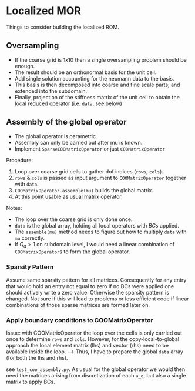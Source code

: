 # Localized MOR

Things to consider building the localized ROM.

## Oversampling

* If the coarse grid is 1x10 then a single oversampling problem should be enough.
* The result should be an orthonormal basis for the unit cell.
* Add single solution accounting for the neumann data to the basis.
* This basis is then decomposed into coarse and fine scale parts; and extended into the subdomain.
* Finally, projection of the stiffness matrix of the unit cell to obtain the local reduced operator (i.e. `data`, see below)

## Assembly of the global operator

* The global operator is parametric.
* Assembly can only be carried out after mu is known.
* Implement `SparseCOOMatrixOperator` or just `COOMatrixOperator`

Procedure:
1. Loop over coarse grid cells to gather dof indices (`rows`, `cols`).
2. `rows` & `cols` is passed as input argument to `COOMatrixOperator` together with `data`.
3. `COOMatrixOperator.assemble(mu)` builds the global matrix.
4. At this point usable as usual matrix operator.

Notes:
* The loop over the coarse grid is only done once.
* `data` is the global array, holding all local operators with _BCs_ applied.
* The `assemble(mu)` method needs to figure out how to multiply `data` with `mu` correctly.
* If $Q_a>1$ on subdomain level, I would need a linear combination of `COOMatrixOperator`s to form the global operator.

### Sparsity Pattern
Assume same sparsity pattern for all matrices.
Consequently for any entry that would hold an entry not equal to zero if no BCs were applied one should actively write a zero value. Otherwise the sparsity pattern is changed. Not sure if this will lead to problems or less efficient code if linear combinations of those sparse matrices are formed later on.

### Apply boundary conditions to COOMatrixOperator
Issue: with COOMatrixOperator the loop over the cells is only carried out once to determine `rows` and `cols`. However, for the copy-local-to-global approach the local element matrix (lhs) and vector (rhs) need to be available inside the loop. --> Thus, I have to prepare the global `data` array (for both the lhs and rhs).

see `test_coo_assembly.py`.
As usual for the global operator we would then need the matrices arising from discretization of each `a_q`, but also a single matrix to apply BCs.
